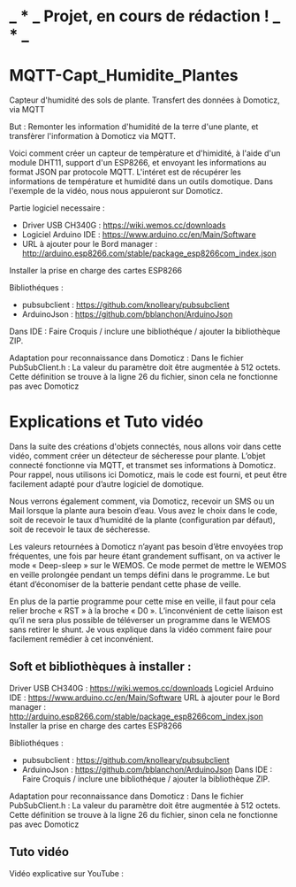 # _ * _ Projet, en cours de rédaction ! _ * _ 

# MQTT-Capt_Humidite_Plantes
Capteur d'humidité des sols de plante. Transfert des données à Domoticz, via MQTT

But : Remonter les information d'humidité de la terre d'une plante, et transfèrer l'information à Domoticz via MQTT.

Voici comment créer un capteur de tempèrature et d'himidité, à l'aide d'un module DHT11, support d'un ESP8266, et envoyant les informations au format JSON par protocole MQTT. L'intéret est de récupérer les informations de température et humidité dans un outils domotique. Dans l'exemple de la vidéo, nous nous appuieront sur Domoticz.

Partie logiciel necessaire : 
- Driver USB CH340G : https://wiki.wemos.cc/downloads 
- Logiciel Arduino IDE : https://www.arduino.cc/en/Main/Software 
- URL à ajouter pour le Bord manager : http://arduino.esp8266.com/stable/package_esp8266com_index.json 

Installer la prise en charge des cartes ESP8266

Bibliothéques :
- pubsubclient : https://github.com/knolleary/pubsubclient
- ArduinoJson : https://github.com/bblanchon/ArduinoJson 

Dans IDE : Faire Croquis / inclure une bibliothéque / ajouter la bibliothèque ZIP.

Adaptation pour reconnaissance dans Domoticz : Dans le fichier PubSubClient.h : La valeur du paramètre doit être augmentée à 512 octets. Cette définition se trouve à la ligne 26 du fichier, sinon cela ne fonctionne pas avec Domoticz

# Explications et Tuto vidéo
Dans la suite des créations d'objets connectés, nous allons voir dans cette vidéo, comment créer un détecteur de sécheresse pour plante. L’objet connecté fonctionne via MQTT, et transmet ses informations à Domoticz. Pour rappel, nous utilisons ici Domoticz, mais le code est fourni, et peut être facilement adapté pour d’autre logiciel de domotique.

Nous verrons également comment, via Domoticz, recevoir un SMS ou un Mail lorsque la plante aura besoin d’eau. Vous avez le choix dans le code, soit de recevoir le taux d’humidité de la plante (configuration par défaut), soit de recevoir le taux de sécheresse.

Les valeurs retournées à Domoticz n’ayant pas besoin d’être envoyées trop fréquentes, une fois par heure étant grandement suffisant, on va activer le mode « Deep-sleep » sur le WEMOS. Ce mode permet de mettre le WEMOS en veille prolongée pendant un temps défini dans le programme. Le but étant d’économiser de la batterie pendant cette phase de veille. 

En plus de la partie programme pour cette mise en veille, il faut pour cela relier broche « RST » à la broche « D0 ». L’inconvénient de cette liaison est qu’il ne sera plus possible de téléverser un programme dans le WEMOS sans retirer le shunt. Je vous explique dans la vidéo comment faire pour facilement remédier à cet inconvénient.

## Soft et bibliothèques à installer :
Driver USB CH340G : https://wiki.wemos.cc/downloads
Logiciel Arduino IDE : https://www.arduino.cc/en/Main/Software
URL à ajouter pour le Bord manager : http://arduino.esp8266.com/stable/package_esp8266com_index.json
Installer la prise en charge des cartes ESP8266

Bibliothéques :
 - pubsubclient : https://github.com/knolleary/pubsubclient
 - ArduinoJson : https://github.com/bblanchon/ArduinoJson
Dans IDE : Faire Croquis / inclure une bibliothéque / ajouter la bibliothèque ZIP.


Adaptation pour reconnaissance dans Domoticz :
Dans le fichier PubSubClient.h : La valeur du paramètre doit être augmentée à 512 octets. Cette définition se trouve à la ligne 26 du fichier, sinon cela ne fonctionne pas avec Domoticz

## Tuto vidéo
Vidéo explicative sur YouTube :

